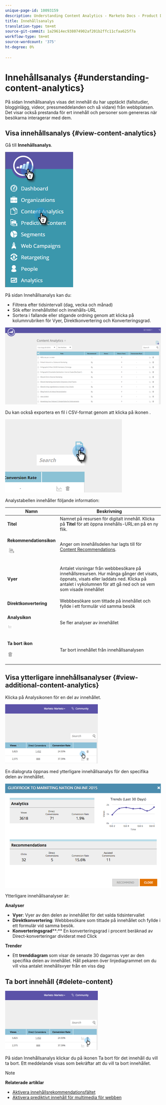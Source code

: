 ```yaml
---
unique-page-id: 10093159
description: Understanding Content Analytics - Marketo Docs - Product Documentation
title: Innehållsanalys
translation-type: tm+mt
source-git-commit: 1a29614ec938074902af201b2ffc11cfaa625f7a
workflow-type: tm+mt
source-wordcount: '375'
ht-degree: 0%

---
```



# Innehållsanalys {#understanding-content-analytics}

På sidan Innehållsanalys visas det innehåll du har upptäckt (fallstudier, blogginlägg, videor, pressmeddelanden och så vidare) från webbplatsen. Det visar också prestanda för ert innehåll och personer som genereras när besökarna interagerar med dem.

## Visa innehållsanalys {#view-content-analytics}

Gå till **Innehållsanalys**.

![](assets/one.png)

På sidan Innehållsanalys kan du:

* Filtrera efter tidsintervall (dag, vecka och månad)
* Sök efter innehållstitel och innehålls-URL
* Sortera i fallande eller stigande ordning genom att klicka på kolumnrubriken för Vyer, Direktkonvertering och Konverteringsgrad.

![](assets/content-analytics-8-29-16-blur.png)

Du kan också exportera en fil i CSV-format genom att klicka på ikonen .

![](assets/image2016-8-29-13-3a51-3a49.png)

Analystabellen innehåller följande information:

<table> 
 <thead> 
  <tr> 
   <th colspan="1" rowspan="1">Namn</th> 
   <th colspan="1" rowspan="1">Beskrivning</th> 
  </tr> 
 </thead> 
 <tbody> 
  <tr> 
   <td colspan="1" rowspan="1"><strong>Titel</strong></td> 
   <td colspan="1" rowspan="1">Namnet på resursen för digitalt innehåll. Klicka på <strong>Titel</strong> för att öppna innehålls-URL:en på en ny flik.</td> 
  </tr> 
  <tr> 
   <td colspan="1"><p><strong>Rekommendationsikon </strong><strong></strong></p><p><strong><img alt="--" width="24" src="assets/recommended-icon.png" data-linked-resource-id="10094267" data-linked-resource-type="attachment" data-base-url="https://docs.marketo.com" data-linked-resource-container-id="10093159" title="--"></strong></p></td> 
   <td colspan="1">Anger om innehållsdelen har lagts till för <a href="#">Content Recommendations</a>.</td> 
  </tr> 
  <tr> 
   <td colspan="1" rowspan="1"><p><strong>Vyer</strong></p></td> 
   <td colspan="1" rowspan="1"><p>Antalet visningar från webbbesökare på innehållsresursen. Hur många gånger det visats, öppnats, visats eller laddats ned. Klicka på antalet i vykolumnen för att gå ned och se vem som visade innehållet</p></td> 
  </tr> 
  <tr> 
   <td colspan="1" rowspan="1"><strong>Direktkonvertering</strong></td> 
   <td colspan="1" rowspan="1">Webbbesökare som tittade på innehållet och fyllde i ett formulär vid samma besök</td> 
  </tr> 
  <tr> 
   <td colspan="1"><p><strong>Analysikon</strong></p><p><strong><img alt="--" width="17" src="assets/analytics-icon.png" data-linked-resource-id="10097027" data-linked-resource-type="attachment" data-base-url="https://docs.marketo.com" data-linked-resource-container-id="10093159" title="--"></strong></p></td> 
   <td colspan="1">Se fler analyser av innehållet</td> 
  </tr> 
  <tr> 
   <td colspan="1"><p><strong>Ta bort ikon</strong></p><p><img alt="--" src="assets/image2015-12-7-10-3a36-3a52.png" data-linked-resource-id="10096391" data-linked-resource-type="attachment" data-base-url="https://docs.marketo.com" data-linked-resource-container-id="10093159" title="--"></p></td> 
   <td colspan="1">Tar bort innehållet från innehållsanalysen</td> 
  </tr> 
 </tbody> 
</table>

## Visa ytterligare innehållsanalyser {#view-additional-content-analytics}

Klicka på Analysikonen för en del av innehållet.

![](assets/four.png)

En dialogruta öppnas med ytterligare innehållsanalys för den specifika delen av innehållet.

![](assets/five.png)

Ytterligare innehållsanalyser är:

**Analyser**

* **Vyer**: Vyer av den delen av innehållet för det valda tidsintervallet
* **Direktkonvertering**: Webbbesökare som tittade på innehållet och fyllde i ett formulär vid samma besök.
* **Konverteringsgrad****:** En konverteringsgrad i procent beräknad av Direct-konverteringar dividerat med Click

**Trender**

* Ett **trenddiagram** som visar de senaste 30 dagarnas vyer av den specifika delen av innehållet. Håll pekaren över linjediagrammet om du vill visa antalet innehållsvyer från en viss dag

## Ta bort innehåll {#delete-content}

![](assets/six.png)

På sidan Innehållsanalys klickar du på ikonen Ta bort för det innehåll du vill ta bort. Ett meddelande visas som bekräftar att du vill ta bort innehållet.

>[!NOTE]
>
>**Relaterade artiklar**
>
>* [Aktivera innehållsrekommendationsfältet](../../../product-docs/predictive-content/enabling-predictive-content/enable-the-content-recommendation-bar.md)
>* [Aktivera prediktivt innehåll för multimedia för webben](../../../product-docs/predictive-content/enabling-predictive-content/enable-predictive-content-for-web-rich-media.md)

